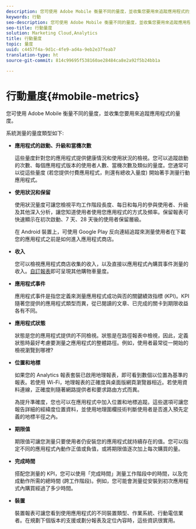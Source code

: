 ```yaml
---
description: 您可使用 Adobe Mobile 衡量不同的量度，並收集您要用來追蹤應用程式的量度。
keywords: 行動
seo-description: 您可使用 Adobe Mobile 衡量不同的量度，並收集您要用來追蹤應用程式的量度。
seo-title: 行動量度
solution: Marketing Cloud,Analytics
title: 行動量度
topic: 量度
uuid: c4457f4a-9d1c-4fe9-ad4a-9eb2e37feab7
translation-type: ht
source-git-commit: 814c99695f538160ae28484ca8e2a92f5b24bb1a

---
```



# 行動量度{#mobile-metrics}

您可使用 Adobe Mobile 衡量不同的量度，並收集您要用來追蹤應用程式的量度。

系統測量的量度類型如下:

* **應用程式的啟動、升級和當機次數**

   這些量度針對您的應用程式提供健康情況和使用狀況的檢視。您可以追蹤啟動的次數、每個應用程式版本的使用者人數、當機次數及類似的量度。您通常可以從這些量度 (若您提供付費應用程式，則還有總收入量度) 開始著手測量行動應用程式。

* **使用狀況和保留**

   使用狀況量度可讓您檢視平均工作階段長度、每日和每月的參與使用者、升級及其他深入分析，讓您知道使用者使用您應用程式的方式及頻率。保留報表可快速顯示在初次啟動、7 天、28 天後的使用者保留層級。

   在 Android 裝置上，可使用 Google Play 反向連結追蹤來測量使用者在下載您的應用程式之前是如何進入應用程式商店。

* **收入**

   您可以檢視應用程式商店收集的收入，以及直接以應用程式內購買事件測量的收入。[自訂報表](/help/using/usage/reports-customize/reports-customize.md)即可呈現其他購物車量度。

* **應用程式事件**

   應用程式事件是指您定義來測量應用程式成功與否的關鍵績效指標 (KPI)。KPI 隨著您提供的應用程式類型而異，從已閱讀的文章、已完成的關卡到期限收益各有不同。

* **應用程式狀態**

   狀態是您的應用程式提供的不同檢視。狀態是在路徑報表中檢視，因此，定義狀態時最好考慮要測量之應用程式的整體路徑。例如，使用者最常從一開始的檢視瀏覽到哪裡?

* **位置和地標**

   如果您的 Analytics 報表套裝已啟用地理報表，即可看到數個以位置為基準的報表。若使用 Wi-Fi，地理報表的正確度與桌面版網頁瀏覽器相近。若使用資料連線，正確度則隨著網路提供者和要求路由方式而異。

   為提升準確度，您也可以在應用程式中加入位置和地標追蹤。這些選項可讓您報告詳細的經緯度位置資料，並使用地理圍欄技術判斷使用者是否進入預先定義的地標半徑之內。

* **期限值**

   期限值可讓您測量只要使用者仍安裝您的應用程式就持續存在的值。您可以指定不同的應用程式內動作正值或負值，或將期限值逐次加上每次購買的量。

* **完成時間**

   搭配您測量的 KPI，您可以使用「完成時間」測量工作階段中的時間，以及完成動作所需的總時間 (跨工作階段)。例如，您可能會測量從安裝到初次應用程式內購買經過了多少時間。

* **裝置**

   裝置報表可讓您看到使用應用程式的不同裝置類型、作業系統、行動電信業者。在規劃下個版本的支援或劃分報表及定位內容時，這些資訊很實用。
